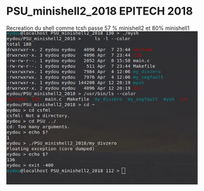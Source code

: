 # PSU_minishell2_2018 EPITECH 2018
Recreation du shell comme tcsh
passe 57 % minishell2 et 80% minishell1
![alt text](https://github.com/Eydou/PSU_minishell2_2018/blob/master/png.png)
